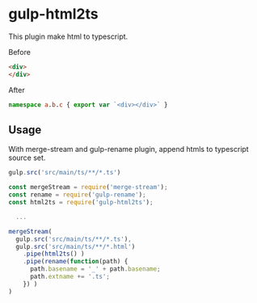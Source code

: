 gulp-html2ts
===
This plugin make html to typescript.

Before

```html
<div>
</div>
```

After

```typescript
namespace a.b.c { export var `<div></div>` }
```

## Usage

With merge-stream and gulp-rename plugin, append htmls to typescript source set.

```typescript
gulp.src('src/main/ts/**/*.ts')
```

```typescript
const mergeStream = require('merge-stream');
const rename = require('gulp-rename');
const html2ts = require('gulp-html2ts');

  ...

mergeStream(
  gulp.src('src/main/ts/**/*.ts'),
  gulp.src('src/main/ts/**/*.html')
    .pipe(html2ts() )
    .pipe(rename(function(path) {
      path.basename = '_' + path.basename;
      path.extname += '.ts';
    }) )
)
```
